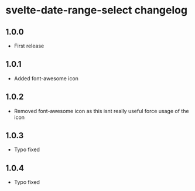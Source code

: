 # svelte-date-range-select changelog

## 1.0.0

* First release

## 1.0.1

* Added font-awesome icon

## 1.0.2

* Removed font-awesome icon as this isnt really useful force usage of the icon

## 1.0.3

* Typo fixed

## 1.0.4

* Typo fixed

